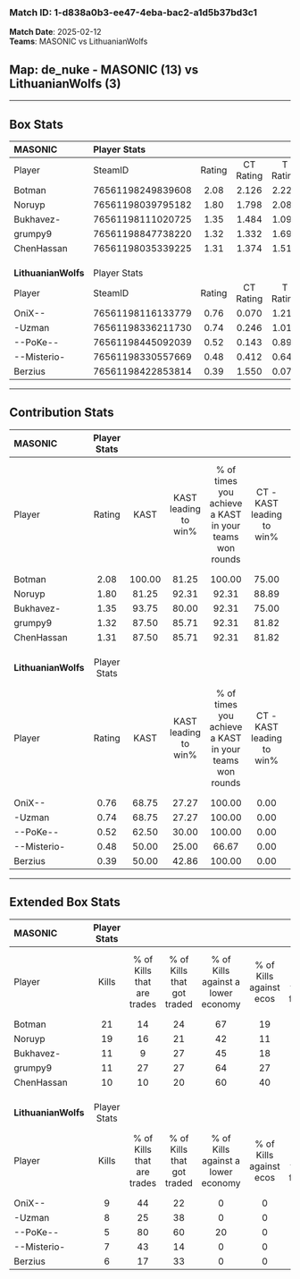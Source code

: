 ### Match ID: 1-d838a0b3-ee47-4eba-bac2-a1d5b37bd3c1  
**Match Date**: 2025-02-12  
**Teams**: MASONIC vs LithuanianWolfs  

## **Map**: de_nuke - MASONIC (13) vs LithuanianWolfs (3)  
---  

## Box Stats  

| **MASONIC**         | Player Stats      |        |           |          |        |       |       |         |        |      |     |
| :- | :- | :-: | :-: | :-: | :-: | :-: | :-: | :-: | :-: | :-: | :-: |
| Player              | SteamID           | Rating | CT Rating | T Rating |  KAST  |  ADR  | Kills | Assists | Deaths | K/D  | HS% |
| Botman              | 76561198249839608 |  2.08  |   2.126   |  2.220   | 100.00 | 115.4 |  21   |    3    |   7    | 3.00 | 61  |
| Noruyp              | 76561198039795182 |  1.80  |   1.798   |  2.086   | 81.25  | 113.6 |  19   |    4    |   8    | 2.38 | 31  |
| Bukhavez-           | 76561198111020725 |  1.35  |   1.484   |  1.098   | 93.75  | 79.9  |  11   |    4    |   8    | 1.38 | 27  |
| grumpy9             | 76561198847738220 |  1.32  |   1.332   |  1.690   | 87.50  | 75.4  |  11   |    3    |   7    | 1.57 | 54  |
| ChenHassan          | 76561198035339225 |  1.31  |   1.374   |  1.513   | 87.50  | 76.0  |  10   |    4    |   6    | 1.67 | 30  |
|                     |                   |        |           |          |        |       |       |         |        |      |     |
|                     |                   |        |           |          |        |       |       |         |        |      |     |
|                     |                   |        |           |          |        |       |       |         |        |      |     |
| **LithuanianWolfs** | Player Stats      |        |           |          |        |       |       |         |        |      |     |
| Player              | SteamID           | Rating | CT Rating | T Rating |  KAST  |  ADR  | Kills | Assists | Deaths | K/D  | HS% |
| OniX--              | 76561198116133779 |  0.76  |   0.070   |  1.213   | 68.75  | 61.0  |   9   |    2    |   15   | 0.60 | 55  |
| -Uzman              | 76561198336211730 |  0.74  |   0.246   |  1.013   | 68.75  | 60.7  |   8   |    3    |   14   | 0.57 | 75  |
| --PoKe--            | 76561198445092039 |  0.52  |   0.143   |  0.899   | 62.50  | 53.5  |   5   |    4    |   14   | 0.36 | 100 |
| --Misterio-         | 76561198330557669 |  0.48  |   0.412   |  0.640   | 50.00  | 51.8  |   7   |    2    |   15   | 0.47 | 71  |
| Berzius             | 76561198422853814 |  0.39  |   1.550   |  0.077   | 50.00  | 38.6  |   6   |    2    |   15   | 0.40 | 50  |
---  

## Contribution Stats  

| **MASONIC**         | Player Stats |        |                      |                                                        |                           |                                                             |                          |                                                            |
| :- | :-: | :-: | :-: | :-: | :-: | :-: | :-: | :-: |
| Player              |    Rating    |  KAST  | KAST leading to win% | % of times you achieve a KAST in your teams won rounds | CT - KAST leading to win% | CT - % of times you achieve a KAST in your teams won rounds | T - KAST leading to win% | T - % of times you achieve a KAST in your teams won rounds |
| Botman              |     2.08     | 100.00 |        81.25         |                         100.00                         |           75.00           |                           100.00                            |          100.00          |                           100.00                           |
| Noruyp              |     1.80     | 81.25  |        92.31         |                         92.31                          |           88.89           |                            88.89                            |          100.00          |                           100.00                           |
| Bukhavez-           |     1.35     | 93.75  |        80.00         |                         92.31                          |           75.00           |                           100.00                            |          100.00          |                           75.00                            |
| grumpy9             |     1.32     | 87.50  |        85.71         |                         92.31                          |           81.82           |                           100.00                            |          100.00          |                           75.00                            |
| ChenHassan          |     1.31     | 87.50  |        85.71         |                         92.31                          |           81.82           |                           100.00                            |          100.00          |                           75.00                            |
|                     |              |        |                      |                                                        |                           |                                                             |                          |                                                            |
|                     |              |        |                      |                                                        |                           |                                                             |                          |                                                            |
|                     |              |        |                      |                                                        |                           |                                                             |                          |                                                            |
| **LithuanianWolfs** | Player Stats |        |                      |                                                        |                           |                                                             |                          |                                                            |
| Player              |    Rating    |  KAST  | KAST leading to win% | % of times you achieve a KAST in your teams won rounds | CT - KAST leading to win% | CT - % of times you achieve a KAST in your teams won rounds | T - KAST leading to win% | T - % of times you achieve a KAST in your teams won rounds |
| OniX--              |     0.76     | 68.75  |        27.27         |                         100.00                         |           0.00            |                            0.00                             |          30.00           |                           100.00                           |
| -Uzman              |     0.74     | 68.75  |        27.27         |                         100.00                         |           0.00            |                            0.00                             |          33.33           |                           100.00                           |
| --PoKe--            |     0.52     | 62.50  |        30.00         |                         100.00                         |           0.00            |                            0.00                             |          33.33           |                           100.00                           |
| --Misterio-         |     0.48     | 50.00  |        25.00         |                         66.67                          |           0.00            |                            0.00                             |          33.33           |                           66.67                            |
| Berzius             |     0.39     | 50.00  |        42.86         |                         100.00                         |           0.00            |                            0.00                             |          75.00           |                           100.00                           |
---  

## Extended Box Stats  

| **MASONIC**         | Player Stats |                            |                            |                                    |                         |                              |                                 |        |                             |                                     |                          |                               |                            |
| :- | :-: | :-: | :-: | :-: | :-: | :-: | :-: | :-: | :-: | :-: | :-: | :-: | :-: |
| Player              |    Kills     | % of Kills that are trades | % of Kills that got traded | % of Kills against a lower economy | % of Kills against ecos | % of Kills that are flawless | % of Kills that are close duels | Deaths | % of Deaths that get traded | % of Deaths against a lower economy | % of Deaths against ecos | % of Deaths that are flawless | % of Deaths that are close |
| Botman              |      21      |             14             |             24             |                 67                 |           19            |              67              |                0                |   7    |             29              |                 14                  |            0             |              43               |             0              |
| Noruyp              |      19      |             16             |             21             |                 42                 |           11            |              68              |                0                |   8    |             25              |                 50                  |            13            |              38               |             13             |
| Bukhavez-           |      11      |             9              |             27             |                 45                 |           18            |              73              |                9                |   8    |             13              |                 38                  |            0             |              75               |             13             |
| grumpy9             |      11      |             27             |             27             |                 64                 |           27            |              36              |                9                |   7    |             43              |                 43                  |            29            |              57               |             14             |
| ChenHassan          |      10      |             10             |             20             |                 60                 |           40            |              70              |               10                |   6    |             50              |                 50                  |            0             |              33               |             17             |
|                     |              |                            |                            |                                    |                         |                              |                                 |        |                             |                                     |                          |                               |                            |
|                     |              |                            |                            |                                    |                         |                              |                                 |        |                             |                                     |                          |                               |                            |
|                     |              |                            |                            |                                    |                         |                              |                                 |        |                             |                                     |                          |                               |                            |
| **LithuanianWolfs** | Player Stats |                            |                            |                                    |                         |                              |                                 |        |                             |                                     |                          |                               |                            |
| Player              |    Kills     | % of Kills that are trades | % of Kills that got traded | % of Kills against a lower economy | % of Kills against ecos | % of Kills that are flawless | % of Kills that are close duels | Deaths | % of Deaths that get traded | % of Deaths against a lower economy | % of Deaths against ecos | % of Deaths that are flawless | % of Deaths that are close |
| OniX--              |      9       |             44             |             22             |                 0                  |            0            |              67              |               11                |   15   |             33              |                  7                  |            0             |              60               |             0              |
| -Uzman              |      8       |             25             |             38             |                 0                  |            0            |              13              |               25                |   14   |             21              |                  7                  |            0             |              79               |             14             |
| --PoKe--            |      5       |             80             |             60             |                 20                 |            0            |              80              |               20                |   14   |             14              |                  7                  |            0             |              36               |             0              |
| --Misterio-         |      7       |             43             |             14             |                 0                  |            0            |              57              |                0                |   15   |             27              |                  7                  |            0             |              73               |             7              |
| Berzius             |      6       |             17             |             33             |                 0                  |            0            |              67              |                0                |   15   |             20              |                  7                  |            0             |              87               |             0              |
